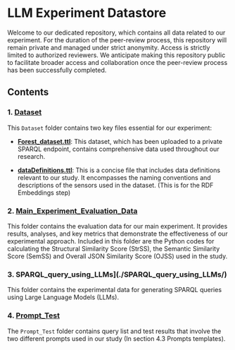 # LLM Experiment Datastore
Welcome to our dedicated repository, which contains all data related to our experiment. For the duration of the peer-review process, this repository will remain private and managed under strict anonymity. Access is strictly limited to authorized reviewers. We anticipate making this repository public to facilitate broader access and collaboration once the peer-review process has been successfully completed.

## Contents

### 1. [Dataset](./Dataset/)

This `Dataset` folder contains two key files essential for our experiment:

- [**Forest_dataset.ttl**](./Dataset/Forest_dataset.ttl): This dataset, which has been uploaded to a private SPARQL endpoint, contains comprehensive data used throughout our research.

- [**dataDefinitions.ttl**](./Dataset/dataDefinitions.ttl): This is a concise file that includes data definitions relevant to our study. It encompasses the naming conventions and descriptions of the sensors used in the dataset. (This is for the RDF Embeddings step)

### 2. [Main_Experiment_Evaluation_Data](./Main_Experiment_Evaluation_Data/)

This folder contains the evaluation data for our main experiment. It provides results, analyses, and key metrics that demonstrate the effectiveness of our experimental approach. Included in this folder are the Python codes for calculating the Structural Similarity Score (StrSS), the Semantic Similarity Score (SemSS) and Overall JSON Similarity Score (OJSS) used in the study.

### 3. SPARQL_query_using_LLMs](./SPARQL_query_using_LLMs/)

This folder contains the experimental data for generating SPARQL queries using Large Language Models (LLMs).



### 4. [Prompt_Test](./Prompt_Test/)

The `Prompt_Test` folder contains query list and test results that involve the two different prompts used in our study (In section 4.3 Prompts templates). 
